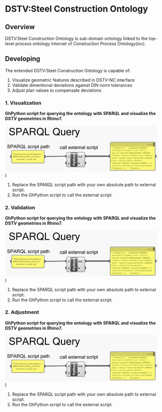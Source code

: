 # DSTV:Steel Construction Ontology

## Overview 
DSTV:Steel Construction Ontology is sub-domain ontology linked to the top-level process ontology Internet of Construction Process Ontology(ioc).


## Developing

The extended DSTV:Steel Construction Ontology is capable of:
1. Visualize geometric features described in DSTV-NC interface
2. Validate dimentional deviations against DIN norm tolerances
3. Adjust plan values to compensate deviations


### 1. Visualization

**GhPython script for querying the ontology with SPARQL and visualize the DSTV geometries in Rhino7.**

![App Screenshot](https://github.com/junjie-he/dstv-nc-ontology/blob/junjie-he-patch-1/images/ghpython%20components.png))

1. Replace the SPARQL script path with your own absolute path to external script.
2. Run the GhPython script to call the external script.


### 2. Validation

**GhPython script for querying the ontology with SPARQL and visualize the DSTV geometries in Rhino7.**

![App Screenshot](https://github.com/junjie-he/dstv-nc-ontology/blob/junjie-he-patch-1/images/ghpython%20components.png))

1. Replace the SPARQL script path with your own absolute path to external script.
2. Run the GhPython script to call the external script.


### 2. Adjustment

**GhPython script for querying the ontology with SPARQL and visualize the DSTV geometries in Rhino7.**

![App Screenshot](https://github.com/junjie-he/dstv-nc-ontology/blob/junjie-he-patch-1/images/ghpython%20components.png))

1. Replace the SPARQL script path with your own absolute path to external script.
2. Run the GhPython script to call the external script.
